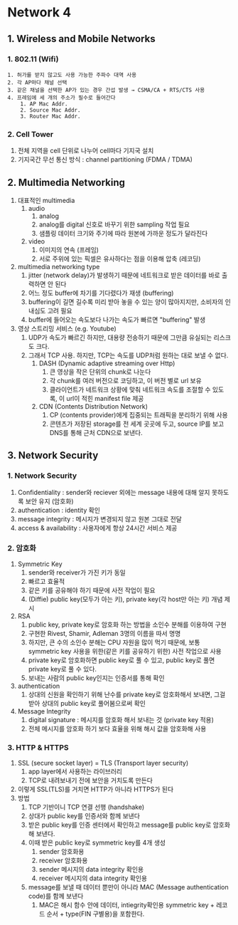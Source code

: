 # Network 4

## 1. Wireless and Mobile Networks

### 1. 802.11 (Wifi)

 	1. 허가를 받지 않고도 사용 가능한 주파수 대역 사용
 	2. 각 AP마다 채널 선택
 	3. 같은 채널을 선택한 AP가 있는 경우 간섭 발생 → CSMA/CA + RTS/CTS 사용
 	4. 프레임에 세 개의 주소가 필수로 들어간다
     	1. AP Mac Addr.
     	2. Source Mac Addr.
     	3. Router Mac Addr.

### 2. Cell Tower

1. 전체 지역을 cell 단위로 나누어 cell마다 기지국 설치
2. 기지국간 무선 통신 방식 : channel partitioning (FDMA / TDMA) 





## 2. Multimedia Networking

1. 대표적인 multimedia
   1. audio
      1. analog
      2. analog를 digital 신호로 바꾸기 위한 sampling 작업 필요
      3. 샘플링 데이터 크기와 주기에 따라 원본에 가까운 정도가 달라진다
   2. video
      1. 이미지의 연속 (프레임)
      2. 서로 주위에 있는 픽셀은 유사하다는 점을 이용해 압축 (레코딩)
2. multimedia networking type
   1. jitter (network delay)가 발생하기 때문에 네트워크로 받은 데이터를 바로 출력하면 안 된다
   2. 어느 정도 buffer에 차기를 기다렸다가 재생 (buffering)
   3. buffering이 길면 길수록 미리 받아 놓을 수 있는 양이 많아지지만, 소비자의 인내심도 고려 필요
   4. buffer에 들어오는 속도보다 나가는 속도가 빠르면 "buffering" 발생
3. 영상 스트리밍 서비스 (e.g. Youtube)
   1. UDP가 속도가 빠르긴 하지만, 대용량 전송하기 때문에 그만큼 유실되는 리스크도 크다.
   2. 그래서 TCP 사용. 하지만, TCP는 속도를 UDP처럼 원하는 대로 보낼 수 없다.
      1. DASH (Dynamic adaptive streaming over Http)
         1. 큰 영상을 작은 단위의 chunk로 나눈다
         2. 각 chunk를 여러 버전으로 코딩하고, 이 버전 별로 url 보유
         3. 클라이언트가 네트워크 상황에 맞춰 네트워크 속도를 조절할 수 있도록, 이 url이 적힌 manifest file 제공
      2. CDN (Contents Distribution Network)
         1. CP (contents provider)에게 집중되는 트래픽을 분리하기 위해 사용
         2. 콘텐츠가 저장된 storage를 전 세계 곳곳에 두고, source IP를 보고 DNS를 통해 근처 CDN으로 보낸다.



## 3. Network Security

### 1. Network Security

1. Confidentiality : sender와 reciever 외에는 message 내용에 대해 알지 못하도록 보안 유지 (암호화)
2. authentication : identity 확인
3. message integrity : 메시지가 변경되지 않고 원본 그대로 전달
4. access & availability : 사용자에게 항상 24시간 서비스 제공

### 2. 암호화

1. Symmetric Key
   1. sender와 receiver가 가진 키가 동일
   2. 빠르고 효율적
   3. 같은 키를 공유해야 하기 때문에 사전 작업이 필요
   4. (Diffie) public key(모두가 아는 키), private key(각 host만 아는 키) 개념 제시
2. RSA
   1. public key, private key로 암호화 하는 방법을 소인수 분해를 이용하여 구현
   2. 구현한 Rivest, Shamir, Adleman 3명의 이름을 따서 명명
   3. 하지만, 큰 수의 소인수 분해는 CPU 자원을 많이 먹기 때문에, 보통 symmetric key 사용을 위한(같은 키를 공유하기 위한) 사전 작업으로 사용 
   4. private key로 암호화하면 public key로 풀 수 있고, public key로 풀면 private key로 풀 수 있다.
   5. 보내는 사람의 public key인지는 인증서를 통해 확인
3. authentication
   1. 상대의 신원을 확인하기 위해 난수를 private key로 암호화해서 보내면, 그걸 받아 상대의 public key로 풀어봄으로써 확인
4. Message Integrity
   1. digital signature : 메시지를 암호화 해서 보내는 것 (private key 적용)
   2. 전체 메시지를 암호화 하기 보다 효율을 위해 해시 값을 암호화해 사용



### 3. HTTP & HTTPS

1. SSL (secure socket layer) = TLS (Transport layer security)
   1. app layer에서 사용하는 라이브러리
   2. TCP로 내려보내기 전에 보안을 거치도록 만든다
2. 이렇게 SSL(TLS)를 거치면 HTTP가 아니라 HTTPS가 된다
3. 방법
   1. TCP 기반이니 TCP 연결 선행 (handshake)
   2. 상대가 public key를 인증서와 함께 보낸다
   3. 받은 public key를 인증 센터에서 확인하고 message를 public key로 암호화해 보낸다.
   4. 이때 받은 public key로 symmetric key를 4개 생성
      1. sender 암호화용
      2. receiver 암호화용
      3. sender 메시지의 data integrity 확인용
      4. receiver 메시지의 data integrity 확인용
   5. message를 보낼 때 데이터 뿐만이 아니라 MAC (Message authentication code)를 함께 보낸다
      1. MAC은 해시 함수 안에 데이터, intiegrity확인용 symmetric key + 레코드 순서 + type(FIN 구별용)을 포함한다.











